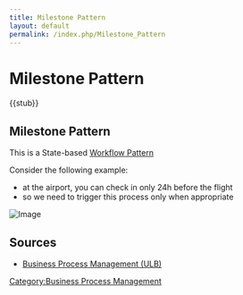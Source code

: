 ```yaml
---
title: Milestone Pattern
layout: default
permalink: /index.php/Milestone_Pattern
---
```


# Milestone Pattern

{{stub}}

## Milestone Pattern
This is a State-based [Workflow Pattern](Workflow_Patterns)

Consider the following example:
- at the airport, you can check in only 24h before the flight 
- so we need to trigger this process only when appropriate

<img src="https://raw.github.com/alexeygrigorev/wiki-figures/master/ulb/bpm/yawl/yawl-milestone.png" alt="Image">



## Sources
- [Business Process Management (ULB)](Business_Process_Management_(ULB))

[Category:Business Process Management](Category_Business_Process_Management)